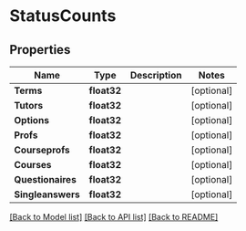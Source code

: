 # StatusCounts

## Properties

Name | Type | Description | Notes
------------ | ------------- | ------------- | -------------
**Terms** | **float32** |  | [optional] 
**Tutors** | **float32** |  | [optional] 
**Options** | **float32** |  | [optional] 
**Profs** | **float32** |  | [optional] 
**Courseprofs** | **float32** |  | [optional] 
**Courses** | **float32** |  | [optional] 
**Questionaires** | **float32** |  | [optional] 
**Singleanswers** | **float32** |  | [optional] 

[[Back to Model list]](../README.md#documentation-for-models) [[Back to API list]](../README.md#documentation-for-api-endpoints) [[Back to README]](../README.md)


